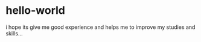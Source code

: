 hello-world
===========

i hope its give me good experience and helps me to improve my studies and skills...

